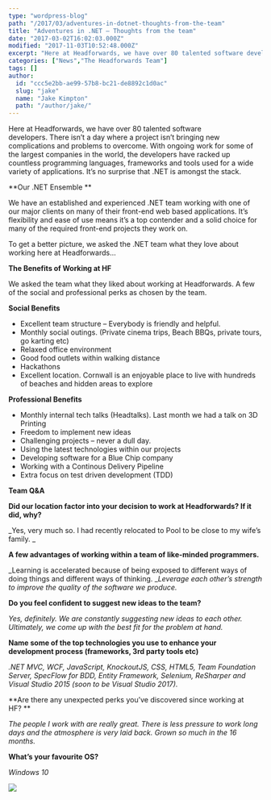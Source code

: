 ```yaml
---
type: "wordpress-blog"
path: "/2017/03/adventures-in-dotnet-thoughts-from-the-team"
title: "Adventures in .NET – Thoughts from the team"
date: "2017-03-02T16:02:03.000Z"
modified: "2017-11-03T10:52:48.000Z"
excerpt: "Here at Headforwards, we have over 80 talented software developers. There isn’t a day where a project isn’t bringing new complications and problems to overcome. With ongoing work for some of the largest companies in the world, the developers have racked up countless programming languages, frameworks and tools used for a wide variety of applications. It’s …"
categories: ["News","The Headforwards Team"]
tags: []
author:
  id: "ccc5e2bb-ae99-57b8-bc21-de8892c1d0ac"
  slug: "jake"
  name: "Jake Kimpton"
  path: "/author/jake/"
---
```

Here at Headforwards, we have over 80 talented software developers. There isn’t a day where a project isn’t bringing new complications and problems to overcome. With ongoing work for some of the largest companies in the world, the developers have racked up countless programming languages, frameworks and tools used for a wide variety of applications. It’s no surprise that .NET is amongst the stack.

**Our .NET Ensemble **

We have an established and experienced .NET team working with one of our major clients on many of their front-end web based applications. It’s flexibility and ease of use means it’s a top contender and a solid choice for many of the required front-end projects they work on.

To get a better picture, we asked the .NET team what they love about working here at Headforwards…

**The Benefits of Working at HF**

We asked the team what they liked about working at Headforwards. A few of the social and professional perks as chosen by the team.

**Social Benefits**

*   Excellent team structure – Everybody is friendly and helpful.
*   Monthly social outings. (Private cinema trips, Beach BBQs, private tours, go karting etc)
*   Relaxed office environment
*   Good food outlets within walking distance
*   Hackathons
*   Excellent location. Cornwall is an enjoyable place to live with hundreds of beaches and hidden areas to explore

**Professional Benefits**

*   Monthly internal tech talks (Headtalks). Last month we had a talk on 3D Printing
*   Freedom to implement new ideas
*   Challenging projects – never a dull day.
*   Using the latest technologies within our projects
*   Developing software for a Blue Chip company
*   Working with a Continous Delivery Pipeline
*   Extra focus on test driven development (TDD)

**Team Q&A**

**Did our location factor into your decision to work at Headforwards? If it did, why?**

_Yes, very much so. I had recently relocated to Pool to be close to my wife’s family. _

**A few advantages of working within a team of like-minded programmers.**

_Learning is accelerated because of being exposed to different ways of doing things and different ways of thinking. __Leverage each other’s strength to improve the quality of the software we produce._

**Do you feel confident to suggest new ideas to the team?**

_Yes, definitely. We are constantly suggesting new ideas to each other. Ultimately, we come up with the best fit for the problem at hand._

**Name some of the top technologies you use to enhance your development process (frameworks, 3rd party tools etc)**

_.NET MVC, WCF, JavaScript, KnockoutJS, CSS, HTML5, Team Foundation Server, SpecFlow for BDD, Entity Framework, Selenium, ReSharper and Visual Studio 2015 (soon to be Visual Studio 2017)._

**Are there any unexpected perks you’ve discovered since working at HF? **

_The people I work with are really great. There is less pressure to work long days and the atmosphere is very laid back. Grown so much in the 16 months._

**What’s your favourite OS?**

_Windows 10_


<section class="gallery">


![](/wp-content/uploads/2017/03/benefits.png)

</section>

